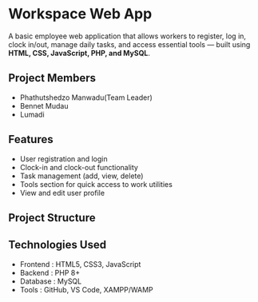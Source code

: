 #  Workspace Web App

A basic employee web application that allows workers to register, log in, clock in/out, manage daily tasks, and access essential tools — built using **HTML, CSS, JavaScript, PHP, and MySQL**.

## Project Members

- Phathutshedzo Manwadu(Team Leader)
- Bennet Mudau
- Lumadi

## Features

- User registration and login
- Clock-in and clock-out functionality
- Task management (add, view, delete)
- Tools section for quick access to work utilities
- View and edit user profile

## Project Structure

## Technologies Used

- Frontend : HTML5, CSS3, JavaScript
- Backend : PHP 8+
- Database : MySQL
- Tools : GitHub, VS Code, XAMPP/WAMP

